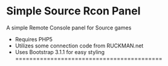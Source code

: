 Simple Source Rcon Panel
==========================================
A simple Remote Console panel for Source games
- Requires PHP5
- Utilizes some connection code from RUCKMAN.net
- Uses Bootstrap 3.1.1 for easy styling
==========================================
